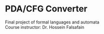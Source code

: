 # PDA/CFG Converter
Final project of formal languages and automata  
Course instructor: Dr. Hossein Falsafain

